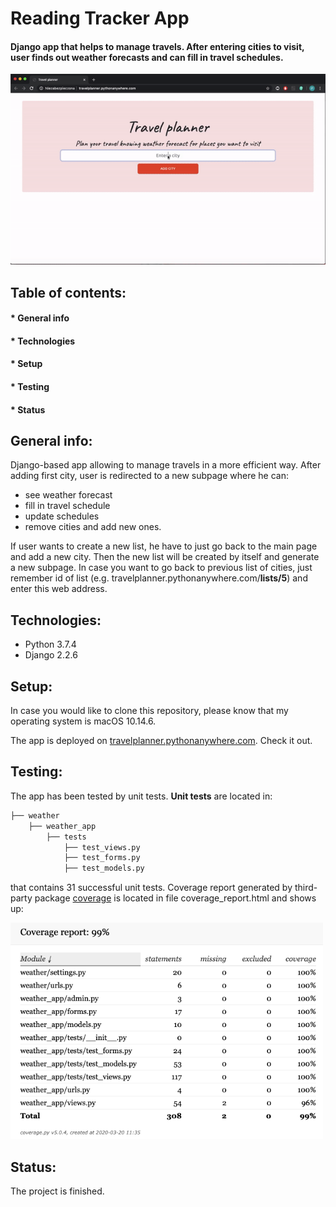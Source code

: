 # Reading Tracker App 
#### Django app that helps to manage travels. After entering cities to visit, user finds out weather forecasts and can fill in travel schedules.


<img src="gif_for_readme.gif" width="700" >


## Table of contents:
#### * General info
#### * Technologies 
#### * Setup
#### * Testing
#### * Status

## **General info**:
Django-based app allowing to manage travels in a more efficient way. After adding first city, user is redirected to a new subpage where he can: 
* see weather forecast
* fill in travel schedule
* update schedules
* remove cities and add new ones.

If user wants to create a new list, he have to just go back to the main page and add a new city. Then the new list will be created by itself and generate a new subpage. In case you want to go back to previous list of cities, just remember id of list (e.g. travelplanner.pythonanywhere.com/**lists/5**) and enter this web address.  

## **Technologies**:
* Python 3.7.4
* Django 2.2.6
 
 ## **Setup**:
In case you would like to clone this repository, please know that my operating system is macOS 10.14.6. 

The app is deployed on [travelplanner.pythonanywhere.com](http://travelplanner.pythonanywhere.com/). Check it out.

 ## **Testing**:

The app has been tested by unit tests. **Unit tests** are located in:
```bash
├── weather
    ├── weather_app
        ├── tests
            ├── test_views.py
            ├── test_forms.py
            ├── test_models.py
```
that contains 31 successful unit tests. 
Coverage report generated by third-party package [coverage](https://coverage.readthedocs.io/en/latest/) is located in file coverage_report.html and shows up:

<img src="coverage_results.png" width="500" >

## **Status**:
The project is finished. 
